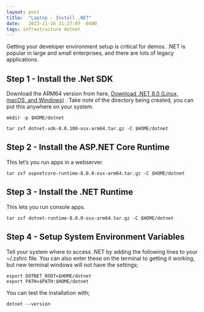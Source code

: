 ```yaml
---
layout: post
title:  "Laptop - Install .NET"
date:   2023-11-16 21:27:07 -0400
tags: infrastructure dotnet
---
```


Getting your developer environment setup is critical for demos. .NET is popular in large and small enterprises, and there are lots of legacy applications.

## Step 1 - Install the .Net SDK

Download the ARM64 version from here, [Download .NET 8.0 (Linux, macOS, and Windows)](https://dotnet.microsoft.com/en-us/download/dotnet/8.0) . Take note of the directory being created, you can put this anywhere on your system.

`mkdir -p $HOME/dotnet`

`tar zxf dotnet-sdk-8.0.100-osx-arm64.tar.gz -C $HOME/dotnet`

## Step 2 - Install the ASP.NET Core Runtime

This let’s you run apps in a webserver.

`tar zxf aspnetcore-runtime-8.0.0-osx-arm64.tar.gz -C $HOME/dotnet`

## Step 3 - Install the .NET Runtime

This lets you run console apps.

`tar zxf dotnet-runtime-8.0.0-osx-arm64.tar.gz -C $HOME/dotnet`

## Step 4 - Setup System Environment Variables

Tell your system where to access .NET by adding the following lines to your ~/.zshrc file. You can also enter these on the terminal to getting it working, but new terminal windows will not have the settings;

`export DOTNET_ROOT=$HOME/dotnet`  
`export PATH=$PATH:$HOME/dotnet`

You can test the installation with;

`dotnet --version`
